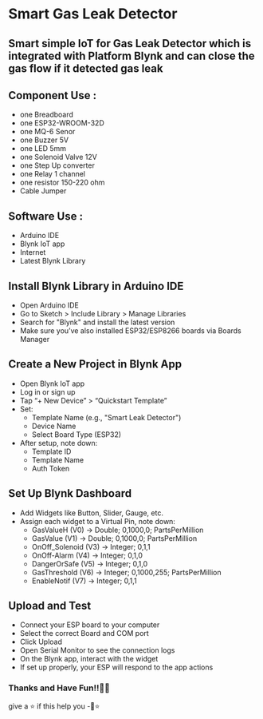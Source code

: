 # Smart Gas Leak Detector
Smart simple IoT for Gas Leak Detector which is integrated with Platform Blynk and can close the gas flow if it detected gas leak
----------------------------------------------------------------------------
## Component Use : 
- one Breadboard
- one ESP32-WROOM-32D
- one MQ-6 Senor
- one Buzzer 5V
- one LED 5mm
- one Solenoid Valve 12V
- one Step Up converter
- one Relay 1 channel
- one resistor 150-220 ohm
- Cable Jumper

## Software Use :
- Arduino IDE
- Blynk IoT app
- Internet
- Latest Blynk Library

## Install Blynk Library in Arduino IDE
- Open Arduino IDE
- Go to Sketch > Include Library > Manage Libraries
- Search for "Blynk" and install the latest version
- Make sure you’ve also installed ESP32/ESP8266 boards via Boards Manager

## Create a New Project in Blynk App
- Open Blynk IoT app
- Log in or sign up
- Tap “+ New Device” > “Quickstart Template”
- Set:
  - Template Name (e.g., "Smart Leak Detector")
  - Device Name
  - Select Board Type (ESP32)
- After setup, note down:
  - Template ID
  - Template Name
  - Auth Token

## Set Up Blynk Dashboard
- Add Widgets like Button, Slider, Gauge, etc.
- Assign each widget to a Virtual Pin, note down:
  - GasValueH (V0) -> Double; 0,1000,0; PartsPerMillion
  - GasValue (V1) -> Double; 0,1000,0; PartsPerMillion
  - OnOff_Solenoid (V3) -> Integer; 0,1,1
  - OnOff-Alarm (V4) -> Integer; 0,1,0
  - DangerOrSafe (V5) -> Integer; 0,1,0
  - GasThreshold (V6) -> Integer; 0,1000,255; PartsPerMillion
  - EnableNotif (V7) -> Integer; 0,1,1

## Upload and Test
- Connect your ESP board to your computer
- Select the correct Board and COM port
- Click Upload
- Open Serial Monitor to see the connection logs
- On the Blynk app, interact with the widget
- If set up properly, your ESP will respond to the app actions

### Thanks and Have Fun!!🚀✨
give a ⭐ if this help you
-🐺⭐
